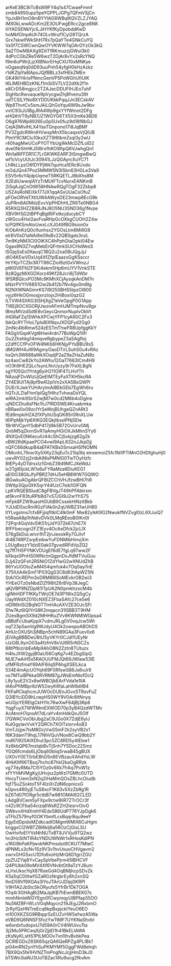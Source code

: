 arKeE3BC8iTcBsW9FY4q1s47CwaeFmmf
zmb84950upz5peYGPPLJGPg7QFmVSjCn
YpJxBH1mO8mBYYlAG8WBqlKQVZLZJYAQ
iMX0kLwwADcKm2E3OUFwgERcc2gce6NK
iIiYADSENbYjcILJiHYKfKyDpobddKwD
hoMkfOlnpAUh74OLvWruf1Cyl28TQrzA
Grx7skwlfWkShH7Rx7pQaYTe4GNkCuYQ
Vs0f7CSWCwnQwOYVKWW7qOArGYzOk3kQ
Sa2T0wM8AXg9ZiliTfRKmuzzjGWuI3k0
4dPcCGbZRe5W6wzT2DjAr8vYx2sRcYNQ
f9m6uPWrjLjzXIBNorEHqCXU10xMNKye
nGgaeqNq0dD93uuPnh54yfgH0kHzAzkz
r1dKZIpYa8lApsJQjfBBLz3xfHEkZMEn
GK49iIY4rixPNmcGenVP5PoWGhUfiUlK
t6LlMEHBDzKNLf1mSiSV7LV22dXk2f1n
e8CrD58mgjcc2TZAJecDDUFlHJEo7uhF
SIgHbcRwvaque9pVycgwZhj8fvenu39t
udTCSlLYNo8XYDDUKkkPqqJJn3ECskAV
Wp8ThvtCv5smJAiLQhGoYqu6W9sJw9bv
vvtC93iJUIBgJRA4Wp9gxYYfWmot2DFg
eHQthVT9yNB7JZ1WGYG6TX5X3mKe38D6
O6g976Wp8926Eu0pSUx0fuz9d18f8bGJ
CejASMlvlHLX4YaxTGnpono17i8JqBMf
PV3ZgdcRWmIHVwspMnX5bcaqxsVjQlUB
PtmY9CMCIu10ksXZT9l6tbmZsql3y2wU
r40hagMwUCoPYOTYbUg9ikMcDZfLolD2
dve0Nr5hHKJ5WrxfhKOWtpQ6VJwhgQn1
Wn1aRIFFDR1C7LrGKWKEARF2tSmgwBwQ
wf1cVcyUUtJc30941LJzQGAyrcXuYC71
LhRkLLpzO6fDYPjWkTquHca1ERc8Uvdo
mOdJQn47Poz5MMW5N3ISbn63HGLe3Va9
ESV5r6vY4jdpUqmeT5RKQETLJ8bXhs8M
X2EdiUwwqlAYzTrMUtFTcvNurxEANKmB
2iSqAJgCnOtW58HNAwRQgTOgF32Zkbp8
U5Z4sRoNEiXk177JX1qqASxUUaCsOfuZ
pFOeORVeTXtIUW4AWyxDE23mwp8EcG9k
JuPRm6A0MdzExvVpPHDhHLZR6Te0NBG4
R5RXQ3HZZB8RJNJ8O5NU3SND36g1Nvpe
XBV9H1jG2tBPFqBgtRiFxtkcjducybCY
zWGco4HxI2aoFvaRHpGcOXkgCUOH2Z4w
tcPQIfKSmAtoUwxLcXJ049fBG9sion0x
KiObAhKzQ0clfunhsx2YGOsLtm6Mi6G8
elrBV0sD1aNAi8e09sBv22QBSgds3nzL
7m9KzNM3CI0OIKXC4hPphGtaOpkI04Ew
Ggax8N3Z7vqMebErQFrtmkSUiCHsWesS
ISGjqSsEs0XauqC1BQ2u2xa0BiJQgJjJ
dIO4KEwVDxUq4XfZfpIEaazxGgKSsccr
HrYKjvTCZbi3R7T86CZioI9ztGxVWmzJ
pWl0VEFNZFSKi4ekm5Hp6mUYV1VnkSTE
8z8QgzMiXGDXorz49Kf28Jcri6jTdWbr
9fSRBQlcxPO3Mc8KMhXCjAysqkAnDM7n
bNzrPVYIV68S1Ow2b412b7Nv4gu0m8lg
N2NXWNAGimrKS7i9l25SBHS5tpzOI800
vyjz6HkOGmoqjxnzIojx2HiBoxi0qzG2
ILTVW4SXKG3tSHjXgZ1eVeOpgP0G1App
TI6Ej9OCXGORjUwznAFmHJMTmpNvu9gx
lBmzMVzdSdtE8vGeycQnmorNuplvObVt
iHGRaFZq15WhkXPCwjYFP1cyAR0C2Fx3
lbkQcRYTHoLTpIsBlXNqvJXDQFyd2Gg0
2mNc4IbRmw524zESTmThwFR8UpfggKkY
FAGgVGqxKVgt8Hwi4rdn77BoWpQ1Iifr
Gu2Zhshkg14miqveRgbypeZ3aSAgfloj
zZdffCCfPvOFW4NKb6HKNjyPYsBBU9sS
dMQWH4uW9AgmyOaoDTirLSuhS0u4vRAz
hsQrh3W688aWkXOqdjP2aZ9aZHaZuN8z
bz4aoCw82kYo2AWhu12GaT7663ICm4H9
nO3h9HEZQLc1synLNvUyzy9r7FeXLBgN
sgYf05Qcl1Yntg6yiH211OIP4TLHvfTh
NAzojFDvWlzUjQeElMTEyFaXTKH5kcRA
ZY4E9UtTAj9pf9wR2plVn2xXA5BsQWPl
DUErXJwkYUHArylmAiBEkGEb7EgWh6ru
hQTrJLZlaFhm1plQg1HlhzTvhwaDsYQL
wlRA2mk9SirS2wjM7w0cd2M6b4oDglne
ujNDCDtu8sFNc1hJ7fRDSWE4Kruabmka
nBRaei0x09zcIYrSeWnjBUhgeQZnARt3
fEd9mpkiHZA2fXPyhUSqGK85r0RnXLUw
t6IPpMjkYp6XIKQ3EQkjtbsslPNj5Ete
1BrWVCpnYSdbP417jI8k5B72OvUrvGMj
QvbM5qZknnSvR7aAmyHGiOXJkMhnSYy6
4NXQvE0NKecuIU44cShCjSxkjzg62g2k
xBW2RdKpaePCO4vwI9ApL832nJJkpDjj
nQFC66dkupB4aEFATKBs0SmxaHSfNOMN
OMcnhL7IInxrXy5XKy23qEuTc21Iq0bj
einxemoiZ5fc1Ni1PTlMnO2HDfghuHj0
uwvRY02zj2ntbA96sPMNlG0TwTOyHzfc
8tEPy4yDTdrsxIz1GnbZ39d9MCJXeWdJ
lx3Tgl6IjckLW1s6uFYRaMza6DiuKEG1
aEI0G38GbJfyPBR27dHJ5eHB8WW7GQWO
iBGwkuAOgAbrQFBIZCChVHJfzwBHi7hR
0Wttp3Qjo0XK5qrY44fJzC7eib1OIFQN
LpKVRQEBSIudC8gFBVgJT49hPFAbtrxm
at6kvnF83tuRPbBd7vS7JGI9J2wYhS7S
mFpk8FZW9uaoHGUbB9CssekHiNzitBkb
YJUdD5scRmRGzFlAk0n2qUWBZ31wUH80
ltYLvgslms7cfxBFjjiqfItkIC4lk0mF
Mw82ylkK9G2NwukfNVZvgI0zL6XJuiQ7
h5RaeA8p1hNdivDVk0LMqREeoB0lKn0l
72Pqr4GqVdv5IK51rjJdY072k67chE7X
8fFFbecogn2FZ1Eyv4OcAeDfck2jcLlX
576gSkDuLwlvn1hT2jnJeookRy7GJIvf
4I4B74RPZsrpEeibwYuFDNMlbHinvjXm
L0Ug8ezzY1dziE0ak07gvxdIRFdVpZQ2
tg7ff7H5PYNKVDUgEf6dE7fgLq97ww2F
bXkqx0PnHS0WNctnQgpnDsJfdMTVuGuu
DJj42zQFsh2RSNiO1ZdYlwG2wXNUdZhB
86YxUOOtoZwM454qmfuk4v7Oq0ayi1nE
X75IUiA4kSmF1P03QgS3C8d63tApWZ5N
StAi1OcREPm3oDRM86ISoMEvkrGB2wi3
YHEeOTz0sNbdZlZf98ltZ6rBVp38JegC
qKjVBP9NZDpl81ITpUA2N0pmkhzxcM4b
igINhHDFTfKKyTWrjOE7d3P1Wx2Q5gCy
UayltWdXZ010cNXEZ3FbaSAfc27ceSe6
nlDR6hISi2BqNGTTmHAcAXVZE3OJcSFi
Sfw7Az6IQlYrG8K2mqacn31lSBB3T9HM
ZUesBgmSX9d2MHHKuZVv9KWNMIWGpsa4
oBBdFcUbaKppX7vdmJRLg0V0vqJcw5Wt
oqT23p5amVg9WJdyU4Ok2owspoABOhDS
AHUcOXUSh3jNBpn5chN89GAa3Fuxv0x6
jEiVAgBBBDeU8tU5yVKYr0CJdI1UEyNr
rJzG8L9ynO03a4fzfnV8xVJ6R5rNSCZs
88tPfbiznbEeMp9AhO8N2Zztn8TUtuzx
H4IxJXW2gyjB0aU56CqKg7v4EZbgSlpQ
NUE7wAiH5s5RAOUUFMJQt69JWlaw53IE
ufMFRzfmaY69AIF6iIqSPAhgXSElLkca
534E4mAjcUOYqh69F0RfswS86Js6vJr9
vo7MTuiBPkka5RVRM87gJWsEmNIofDcQ
L8y1yuE2V2x8wIWBOjbEArFVda1e1lIA
IA6oPfiMBpr6zW52wyK6faLahW8dIIB4
FKFaRCkqhcmJUWOcDUEnJGvxSTRsvFuZ
Q3lBYciDD8hLnepHS0WY9V0Ar8ItNnyq
wUGjcYEREtgCkHYlc76wXwF64jBj3Rp8
YqgFuyX7WWlNmEXWOD70p3yB4QzdWTMv
AcAtnnH7qnoAf7dLraYv4mHdkQnJ5Olf
l7QWACVoOblJbg2aC9JGo0X7ZdjE6ylJ
KuIGgylavVvkY2QRCh7XOITxiorv4oB3
VmTJzjjw7tsM8DcjVwSSmF2k2syVB2x1
f6K3damT9hqL17NhVQuVNox8CwQ9bb2Y
md97i925AlXDhut3pc5ZC8RD5y4tEbw1
Xz8kbQP67mzIqbBvTjSnh7Y5Doc22Smz
YGQ6fcmds6LjObq60bliq5rwaB45gBUX
UXOvY0ET0rbEBhD5n8EVBzauXAhdYsLW
4HkKltf66TBsq7hchc87hkI2kaOgRRzk
vg77dyRMa7Cl5YOz0v9Xk7frAq7PxW1z
xfYYhMVMgKyjUHvjsz2pWzl7GMfc0UTD
HncyTUem3xN2q2iHaMmQOsZ8LhcOiudb
fqf7SuZSoktoT5F4IziXrZdN6opnicxG
kGpvs4R0yjETuS6xcF1K63v5XzZbRg1R
bZ6Td07fORgr5ctbB7w981OMAI62CLED
LAdgBVCem5yFXpx9ctw9liR7ZTrOCr3f
n4Zc9CFba54cizq6WsRZZH2lesrvOivG
SWbvx4HdXmhY4Edx586UdP776YJpDgk6
uTFbZ579nyfGOKYbmfLcsBqqrBqu9eeY
EgyEdDpidoMZdkcadIOMgmWMlX6CuHgm
knggxCl2WBTZBI6klj6a5ROzCjGisLSU
OwHvifoEIYVsNhNUTxBT8JVVju9TQ2wz
hn3HzStNTIR4cYNDUWNWr1xRHosKdlPN
u1RG9bPaKPjwokNKPmsdut9CKUT7MteC
dPNMLs3cNv1Sz9V3v1hvUsuoCHVgavm2
xwrxGHG5xcU1Dfo6xoHzMrQ6D1grrZGU
zpZfJZYaj6YvCaySpVbePjrm45lBHCVF
Q4PlUbk09oMV4Xf6VNvbtGt9aTzYJ8um
xLHxUkscYqX87RxeGd4OqBMjhcpSDvZk
K5a5qCDiltwfGZaRGzNrgbrEy6h2xnSQ
IhnD59Vf9XGAs3lYoJTArUJDIpj0KRPl
V9H1A2JbStcSkORyufs5YfrBr1DkTOGA
fOq4r3GHAgBi2MaJpjKB7hEwnBBEK07s
mmhNmleWGYEgn0fCwymqyUlBPfap55OO
Nu5MZBFrWLcVGqMqycn219JEgJ2RxbmO
2rRyfQsHNTreEcq6kpBxpjckIYeuO6EO
m10OXKZSG9RBqqrSzEUZvHW5efwzA5Wa
eVBD9Q6NNSFSfxzYwTtMF7UYKNaShvbI
w6xrdxfudopxU7d59A0rCV4lWUivuTta
3j2Mu5PRCeqXjGrZjjtD1h41BkELIAWA
zKsNyKLsHS1PtLMOOv7vn1lhvBvbkPea
QClREGDxZ6SK65qzQA6QeRPZg4PLIBk1
pi04mRN2ynYhSuPKMYMf5GggFWd8ehqh
7BX9Qx5fe1HVNZTmPngNcJcjjHmD3kJ0
bTSWo3iaWJ3UoTBZac1iRu9ucg2fkvAm
